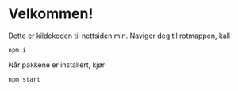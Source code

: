 # Velkommen!

Dette er kildekoden til nettsiden min. Naviger deg til rotmappen, kall
```
npm i
```

Når pakkene er installert, kjør

```
npm start
```